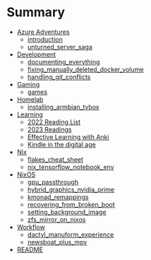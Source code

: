 # Summary

- [Azure Adventures]()
    - [introduction](<Azure%20Adventures/introduction.md>)
    - [unturned_server_saga](<Azure%20Adventures/unturned_server_saga.md>)
- [Development]()
    - [documenting_everything](<Development/documenting_everything.md>)
    - [fixing_manually_deleted_docker_volume](<Development/fixing_manually_deleted_docker_volume.md>)
    - [handling_git_conflicts](<Development/handling_git_conflicts.md>)
- [Gaming]()
    - [games](<Gaming/games.md>)
- [Homelab]()
    - [installing_armbian_tvbox](<Homelab/installing_armbian_tvbox.md>)
- [Learning]()
    - [2022 Reading List](<Learning/2022%20Reading%20List.md>)
    - [2023 Readings](<Learning/2023%20Readings.md>)
    - [Effective Learning with Anki](<Learning/Effective%20Learning%20with%20Anki.md>)
    - [Kindle in the digital age](<Learning/Kindle%20in%20the%20digital%20age.md>)
- [Nix]()
    - [flakes_cheat_sheet](<Nix/flakes_cheat_sheet.md>)
    - [nix_tensorflow_notebook_env](<Nix/nix_tensorflow_notebook_env.md>)
- [NixOS]()
    - [gpu_passthrough](<NixOS/gpu_passthrough.md>)
    - [hybrid_graphics_nvidia_prime](<NixOS/hybrid_graphics_nvidia_prime.md>)
    - [kmonad_remappings](<NixOS/kmonad_remappings.md>)
    - [recovering_from_broken_boot](<NixOS/recovering_from_broken_boot.md>)
    - [setting_background_image](<NixOS/setting_background_image.md>)
    - [zfs_mirror_on_nixos](<NixOS/zfs_mirror_on_nixos.md>)
- [Workflow]()
    - [dactyl_manuform_experience](<Workflow/dactyl_manuform_experience.md>)
    - [newsboat_plus_mpv](<Workflow/newsboat_plus_mpv.md>)
- [README](<README.md>)
